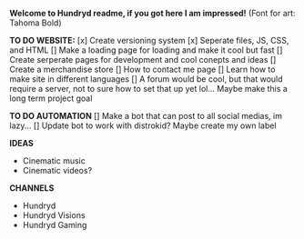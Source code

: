 **Welcome to Hundryd readme, if you got here I am impressed!**
(Font for art: Tahoma Bold)

**TO DO WEBSITE:**
[x] Create versioning system
[x] Seperate files, JS, CSS, and HTML
[] Make a loading page for loading and make it cool but fast
[] Create serperate pages for development and cool conepts and ideas
[] Create a merchandise store
[] How to contact me page
[] Learn how to make site in different languages
[] A forum would be cool, but that would require a server, not to sure how to set that up yet lol... Maybe make this a long term project goal 

**TO DO AUTOMATION**
[] Make a bot that can post to all social medias, im lazy...
[] Update bot to work with distrokid? Maybe create my own label

**IDEAS**
- Cinematic music
- Cinematic videos?

**CHANNELS**
- Hundryd
- Hundryd Visions
- Hundryd Gaming


